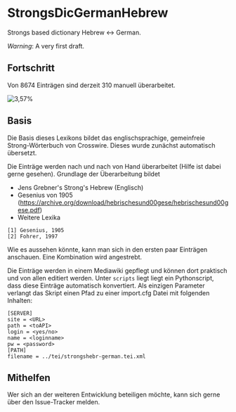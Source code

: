 # StrongsDicGermanHebrew

Strongs based dictionary Hebrew <-> German.

*Warning*: A very first draft.

## Fortschritt

Von 8674 Einträgen sind derzeit 310 manuell überarbeitet. 

![3,57%](https://progress-bar.dev/3)

## Basis 

Die Basis dieses Lexikons bildet das englischsprachige, gemeinfreie Strong-Wörterbuch von Crosswire. Dieses wurde zunächst automatisch übersetzt. 

Die Einträge werden nach und nach von Hand überarbeitet (Hilfe ist dabei gerne gesehen). Grundlage der Überarbeitung bildet 

* Jens Grebner's Strong's Hebrew (Englisch)
* Gesenius von 1905 (https://archive.org/download/hebrischesund00gese/hebrischesund00gese.pdf)
* Weitere Lexika

```
[1] Gesenius, 1905
[2] Fohrer, 1997
```

Wie es aussehen könnte, kann man sich in den ersten paar Einträgen anschauen. Eine Kombination wird angestrebt. 

Die Einträge werden in einem Mediawiki gepflegt und können dort praktisch und von allen editiert werden. Unter ``scripts`` liegt liegt ein Pythonscript, dass diese Einträge automatisch konvertiert. Als einzigen Parameter verlangt das Skript einen Pfad zu einer import.cfg Datei mit folgenden Inhalten:

```
[SERVER]
site = <URL>
path = <toAPI>
login = <yes/no>
name = <loginname>
pw = <password>
[PATH]
filename = ../tei/strongshebr-german.tei.xml
```

## Mithelfen

Wer sich an der weiteren Entwicklung beteiligen möchte, kann sich gerne über den Issue-Tracker melden. 
